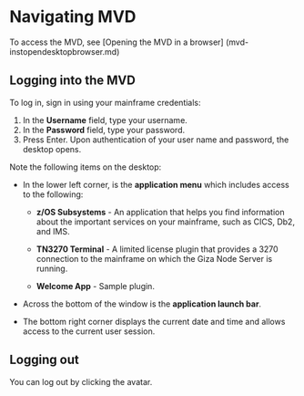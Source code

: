 # Navigating MVD


To access the MVD, see [Opening the MVD in a browser] (mvd-instopendesktopbrowser.md)

## Logging into the MVD

To log in, sign in using your mainframe credentials: 

1. In the **Username** field, type your username.
1. In the **Password** field, type your password. 
1. Press Enter. Upon authentication of your user name and password, the desktop opens.

Note the following items on the desktop:

- In the lower left corner, is the **application menu** which includes access to the following:

    - **z/OS Subsystems** - An application that helps you find information about the important services on your mainframe, such as CICS, Db2, and IMS.

    - **TN3270 Terminal** - A limited license plugin that provides a 3270 connection to the mainframe on which the Giza Node Server is running.

    - **Welcome App** - Sample plugin.

- Across the bottom of the window is the **application launch bar**.

- The bottom right corner displays the current date and time and allows access to the current user session.

## Logging out

You can log out by clicking the avatar.